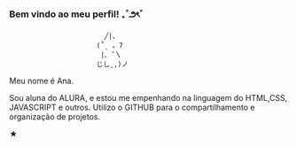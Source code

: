 ### Bem vindo ao meu perfil! ₊˚౨ৎ˚

                            ╱|、
                          (˚ˎ 。7  
                           |、˜〵          
                          じしˍ,)ノ

Meu nome é Ana.

Sou aluna do ALURA, e estou me empenhando na linguagem do HTML,CSS, JAVASCRIPT e outros. 
Utilizo o GITHUB para o compartilhamento e organização de projetos. 

★
